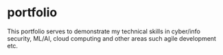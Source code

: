 # portfolio
This portfolio serves to demonstrate my technical skills in cyber/info security, ML/AI, cloud computing and other areas such agile development etc.
